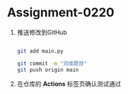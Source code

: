 # Assignment-0220

1. 推送修改到GitHub

   ```bash

   git add main.py

   git commit -m "完成题目"
   git push origin main

   ```
2. 在仓库的 **Actions** 标签页确认测试通过
